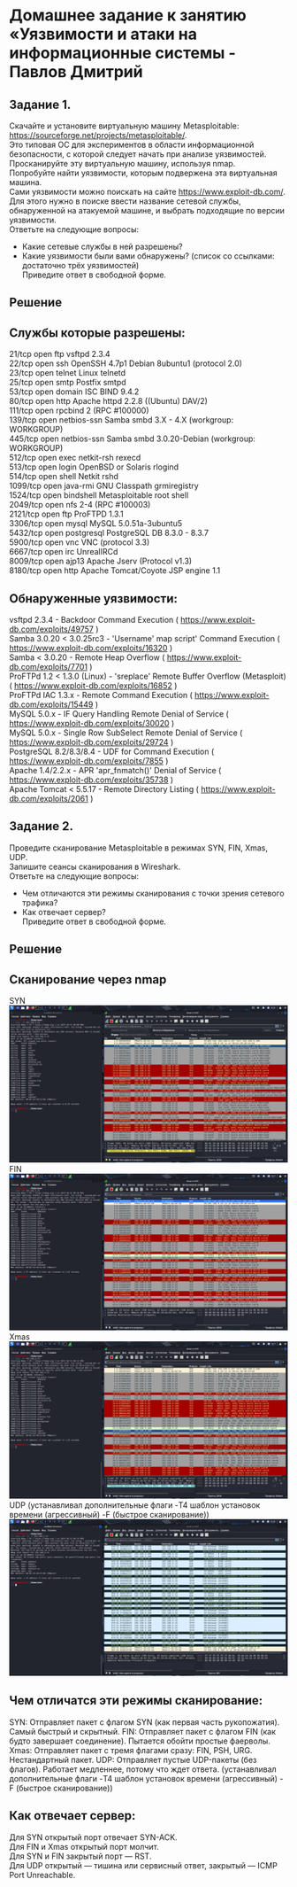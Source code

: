 # Домашнее задание к занятию «Уязвимости и атаки на информационные системы - Павлов Дмитрий  

## Задание 1. 
Скачайте и установите виртуальную машину Metasploitable: https://sourceforge.net/projects/metasploitable/.  
Это типовая ОС для экспериментов в области информационной безопасности, с которой следует начать при анализе уязвимостей.  
Просканируйте эту виртуальную машину, используя nmap.  
Попробуйте найти уязвимости, которым подвержена эта виртуальная машина.  
Сами уязвимости можно поискать на сайте https://www.exploit-db.com/.  
Для этого нужно в поиске ввести название сетевой службы, обнаруженной на атакуемой машине, и выбрать подходящие по версии уязвимости.  
Ответьте на следующие вопросы:  
- Какие сетевые службы в ней разрешены?  
- Какие уязвимости были вами обнаружены? (список со ссылками: достаточно трёх уязвимостей)  
Приведите ответ в свободной форме. 
## Решение  
## Службы которые разрешены:  
21/tcp   open  ftp         vsftpd 2.3.4  
22/tcp   open  ssh         OpenSSH 4.7p1 Debian 8ubuntu1 (protocol 2.0)  
23/tcp   open  telnet      Linux telnetd  
25/tcp   open  smtp        Postfix smtpd  
53/tcp   open  domain      ISC BIND 9.4.2  
80/tcp   open  http        Apache httpd 2.2.8 ((Ubuntu) DAV/2)  
111/tcp  open  rpcbind     2 (RPC #100000)  
139/tcp  open  netbios-ssn Samba smbd 3.X - 4.X (workgroup: WORKGROUP)  
445/tcp  open  netbios-ssn Samba smbd 3.0.20-Debian (workgroup: WORKGROUP)  
512/tcp  open  exec        netkit-rsh rexecd  
513/tcp  open  login       OpenBSD or Solaris rlogind  
514/tcp  open  shell       Netkit rshd  
1099/tcp open  java-rmi    GNU Classpath grmiregistry  
1524/tcp open  bindshell   Metasploitable root shell  
2049/tcp open  nfs         2-4 (RPC #100003)   
2121/tcp open  ftp         ProFTPD 1.3.1   
3306/tcp open  mysql       MySQL 5.0.51a-3ubuntu5  
5432/tcp open  postgresql  PostgreSQL DB 8.3.0 - 8.3.7  
5900/tcp open  vnc         VNC (protocol 3.3)  
6667/tcp open  irc         UnrealIRCd  
8009/tcp open  ajp13       Apache Jserv (Protocol v1.3)  
8180/tcp open  http        Apache Tomcat/Coyote JSP engine 1.1  
## Обнаруженные уязвимости:  
vsftpd 2.3.4 - Backdoor Command Execution ( https://www.exploit-db.com/exploits/49757 )  
Samba 3.0.20 < 3.0.25rc3 - 'Username' map script' Command Execution ( https://www.exploit-db.com/exploits/16320 )   
Samba < 3.0.20 - Remote Heap Overflow ( https://www.exploit-db.com/exploits/7701 )  
ProFTPd 1.2 < 1.3.0 (Linux) - 'sreplace' Remote Buffer Overflow (Metasploit) ( https://www.exploit-db.com/exploits/16852 )  
ProFTPd IAC 1.3.x - Remote Command Execution ( https://www.exploit-db.com/exploits/15449 )  
MySQL 5.0.x - IF Query Handling Remote Denial of Service ( https://www.exploit-db.com/exploits/30020 )  
MySQL 5.0.x - Single Row SubSelect Remote Denial of Service ( https://www.exploit-db.com/exploits/29724 )  
PostgreSQL 8.2/8.3/8.4 - UDF for Command Execution ( https://www.exploit-db.com/exploits/7855 )  
Apache 1.4/2.2.x - APR 'apr_fnmatch()' Denial of Service ( https://www.exploit-db.com/exploits/35738 )  
Apache Tomcat < 5.5.17 - Remote Directory Listing ( https://www.exploit-db.com/exploits/2061 )   
## Задание 2.  
Проведите сканирование Metasploitable в режимах SYN, FIN, Xmas, UDP.  
Запишите сеансы сканирования в Wireshark.  
Ответьте на следующие вопросы:  
- Чем отличаются эти режимы сканирования с точки зрения сетевого трафика?  
- Как отвечает сервер?  
Приведите ответ в свободной форме.    
## Решение  
## Сканирование через nmap  
SYN  
![скриншот к заданию 2 SYN ](/pic/pic01.png)  
FIN  
![скриншот к заданию 2 FIN ](/pic/pic02.png)  
Xmas  
![скриншот к заданию 2 Xmas](/pic/pic03.png)  
UDP (устанавливал дополнительные флаги -T4 шаблон установок времени (агрессивный) -F (быстрое сканирование))  
![скриншот к заданию 2 UDP](/pic/pic04.png)  
## Чем отличатся эти режимы сканирование:  
SYN: Отправляет пакет с флагом SYN (как первая часть рукопожатия). Самый быстрый и скрытный.
FIN: Отправляет пакет с флагом FIN (как будто завершает соединение). Пытается обойти простые фаерволы.
Xmas: Отправляет пакет с тремя флагами сразу: FIN, PSH, URG. Нестандартный пакет.
UDP: Отправляет пустые UDP-пакеты (без флагов). Работает медленнее, потому что ждет ответа. (устанавливал дополнительные флаги -T4 шаблон установок времени (агрессивный) -F (быстрое сканирование))
## Как отвечает сервер:  
Для SYN открытый порт отвечает SYN-ACK.  
Для FIN и Xmas открытый порт молчит.  
Для SYN и FIN закрытый порт — RST.  
Для UDP открытый — тишина или сервисный ответ, закрытый — ICMP Port Unreachable.  
